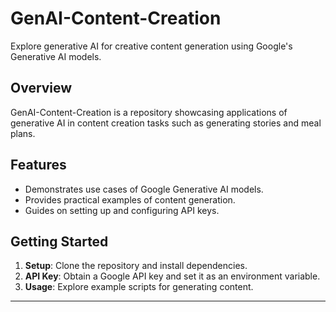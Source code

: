 # GenAI-Content-Creation

Explore generative AI for creative content generation using Google's Generative AI models.

## Overview

GenAI-Content-Creation is a repository showcasing applications of generative AI in content creation tasks such as generating stories and meal plans.

## Features

- Demonstrates use cases of Google Generative AI models.
- Provides practical examples of content generation.
- Guides on setting up and configuring API keys.

## Getting Started

1. **Setup**: Clone the repository and install dependencies.
2. **API Key**: Obtain a Google API key and set it as an environment variable.
3. **Usage**: Explore example scripts for generating content.




---
